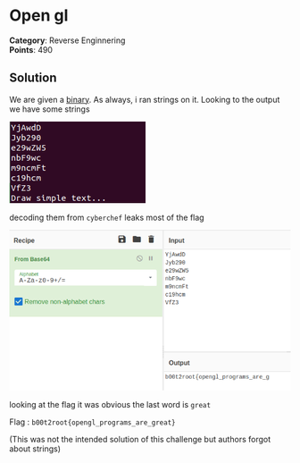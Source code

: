 # Open gl

**Category**: Reverse Enginnering \
**Points**: 490

## Solution

We are given a [binary](sample). As always, i ran strings on it. Looking to the output we have some strings

![](base64.png)

decoding them from `cyberchef` leaks most of the flag

![](cyberchef.png)

looking at the flag it was obvious the last word is `great`

Flag : `b00t2root{opengl_programs_are_great}`

(This was not the intended solution of this challenge but authors forgot about strings)
